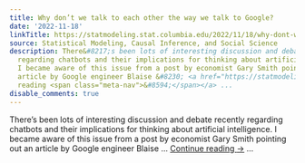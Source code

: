 ```yaml
---
title: Why don’t we talk to each other the way we talk to Google?
date: '2022-11-18'
linkTitle: https://statmodeling.stat.columbia.edu/2022/11/18/why-dont-we-talk-to-each-other-the-way-we-talk-to-google/
source: Statistical Modeling, Causal Inference, and Social Science
description: There&#8217;s been lots of interesting discussion and debate recently
  regarding chatbots and their implications for thinking about artificial intelligence.
  I became aware of this issue from a post by economist Gary Smith pointing out an
  article by Google engineer Blaise &#8230; <a href="https://statmodeling.stat.columbia.edu/2022/11/18/why-dont-we-talk-to-each-other-the-way-we-talk-to-google/">Continue
  reading <span class="meta-nav">&#8594;</span></a> ...
disable_comments: true
---
```

There&#8217;s been lots of interesting discussion and debate recently regarding chatbots and their implications for thinking about artificial intelligence. I became aware of this issue from a post by economist Gary Smith pointing out an article by Google engineer Blaise &#8230; <a href="https://statmodeling.stat.columbia.edu/2022/11/18/why-dont-we-talk-to-each-other-the-way-we-talk-to-google/">Continue reading <span class="meta-nav">&#8594;</span></a> ...
